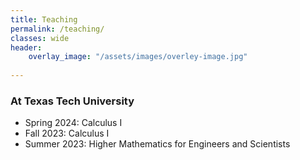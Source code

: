 ```yaml
---
title: Teaching
permalink: /teaching/
classes: wide
header:
    overlay_image: "/assets/images/overley-image.jpg"
    
---
```

### At Texas Tech University

- Spring 2024: Calculus I
- Fall 2023: Calculus I
- Summer 2023: Higher Mathematics for Engineers and Scientists